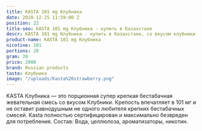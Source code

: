 ```yaml
---
title: KASTA 101 mg Клубника
date: 2020-12-25 11:59:00 Z
position: 22
title-seo: KASTA 101 mg Клубника - купить в Казахстане
descr: KASTA 101 mg Клубника - купить в Казахстане, со вкусом клубники .
product-name: KASTA 101 mg Клубника
nicotine: 101
portions: 20
gram: 20
price: 2000
brand: Russian products
taste: Клубника
image: "/uploads/Kasta%20strawberry.png"
---
```


KASTA Клубника — это порционная супер крепкая бестабачная жевательная смесь со вкусом Клубники. Крепость впечатляет в 101 мг и не оставит равнодушным не одного любителя крепких бестабачных смесей. Kasta полностью сертифицирован и максимально безвреден для потребления. Состав: Вода, целлюлоза, ароматизаторы, никотин.